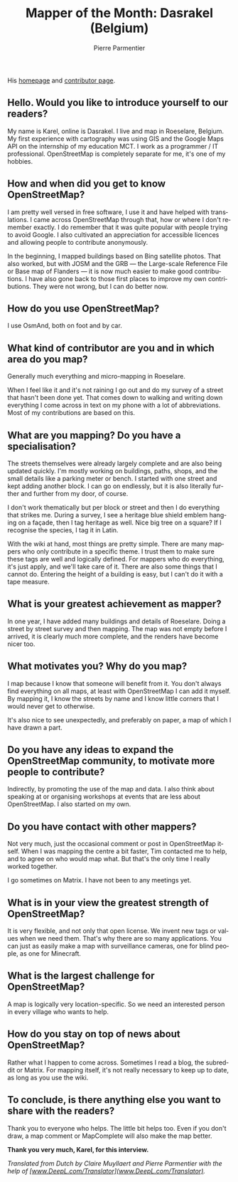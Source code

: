 ﻿---
title: "Mapper of the Month: Dasrakel (Belgium)"
featured:
layout: post
category: motm
author: Pierre Parmentier
lang: en
---

His [homepage](https://www.openstreetmap.org/user/Dasrakel) and [contributor page](https://hdyc.neis-one.org/?Dasrakel).

## Hello. Would you like to introduce yourself to our readers?

My name is Karel, online is Dasrakel. I live and map in Roeselare, Belgium. My first experience with cartography was using GIS and the Google Maps API on the internship of my education MCT. I work as a programmer / IT professional. OpenStreetMap is completely separate for me, it's one of my hobbies.

## How and when did you get to know OpenStreetMap?

I am pretty well versed in free software, I use it and have helped with translations. I came across OpenStreetMap through that, how or where I don't remember exactly. I do remember that it was quite popular with people trying to avoid Google. I also cultivated an appreciation for accessible licences and allowing people to contribute anonymously.

In the beginning, I mapped buildings based on Bing satellite photos. That also worked, but with JOSM and the GRB &mdash; the Large-scale Reference File or Base map of Flanders &mdash; it is now much easier to make good contributions. I have also gone back to those first places to improve my own contributions. They were not wrong, but I can do better now.

## How do you use OpenStreetMap?

I use OsmAnd, both on foot and by car. 

## What kind of contributor are you and in which area do you map?

Generally much everything and micro-mapping in Roeselare.

When I feel like it and it's not raining I go out and do my survey of a street that hasn't been done yet. That comes down to walking and writing down everything I come across in text on my phone with a lot of abbreviations. Most of my contributions are based on this.

## What are you mapping? Do you have a specialisation?

The streets themselves were already largely complete and are also being updated quickly. I'm mostly working on buildings, paths, shops, and the small details like a parking meter or bench. I started with one street and kept adding another block. I can go on endlessly, but it is also literally further and further from my door, of course.

I don't work thematically but per block or street and then I do everything that strikes me. During a survey, I see a heritage blue shield emblem hanging on a façade, then I tag heritage as well. Nice big tree on a square? If I recognise the species, I tag it in Latin.

With the wiki at hand, most things are pretty simple. There are many mappers who only contribute in a specific theme.  I trust them to make sure these tags are well and logically defined. For mappers who do everything, it's just apply, and we'll take care of it. There are also some things that I cannot do. Entering the height of a building is easy, but I can't do it with a tape measure.

## What is your greatest achievement as mapper?

In one year, I have added many buildings and details of Roeselare. Doing a street by street survey and then mapping. The map was not empty before I arrived, it is clearly much more complete, and the renders have become nicer too.

## What motivates you? Why do you map?

I map because I know that someone will benefit from it. You don't always find everything on all maps, at least with OpenStreetMap I can add it myself. By mapping it, I know the streets by name and I know little corners that I would never get to otherwise.

It's also nice to see unexpectedly, and preferably on paper, a map of which I have drawn a part.

## Do you have any ideas to expand the OpenStreetMap community, to motivate more people to contribute?

Indirectly, by promoting the use of the map and data. I also think about speaking at or organising workshops at events that are less about OpenStreetMap. I also started on my own. 

## Do you have contact with other mappers?

Not very much, just the occasional comment or post in OpenStreetMap itself. When I was mapping the centre a bit faster, Tim contacted me to help, and to agree on who would map what. But that's the only time I really worked together.

I go sometimes on Matrix. I have not been to any meetings yet.

## What is in your view the greatest strength of OpenStreetMap?

It is very flexible, and not only that open license. We invent new tags or values when we need them. That's why there are so many applications. You can just as easily make a map with surveillance cameras, one for blind people, as one for Minecraft.

## What is the largest challenge for OpenStreetMap?

A map is logically very location-specific. So we need an interested person in every village who wants to help.

## How do you stay on top of news about OpenStreetMap?

Rather what I happen to come across. Sometimes I read a blog, the subreddit or Matrix. For mapping itself, it's not really necessary to keep up to date, as long as you use the wiki.

## To conclude, is there anything else you want to share with the readers?

Thank you to everyone who helps. The little bit helps too. Even if you don't draw, a map comment or MapComplete will also make the map better.

**Thank you very much, Karel, for this interview.**

*Translated from Dutch by Claire Muyllaert and Pierre Parmentier with the help of [www.DeepL.com/Translator](www.DeepL.com/Translator).*
